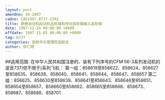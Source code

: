 ```yaml
---
layout: post
amendno: 39-2087
cadno: CAD1997-B737-21R2
title: 更换发动机起动机齿轮轴和传动齿轮箱输入齿轮轴
date: 1997-12-24 00:00:00 +0800
effdate: 1997-11-05 00:00:00 +0800
tag: B737
categories: 民航华北管理局适航处
author: 邵仁明
---
```


##适用范围:
在中华人民共和国注册的、装有下列序号的CFM 56-3系列发动机的波音737(但不限于)系列飞机：
第一组：858619至858622、858624、858627至858635、858638、858640、858641、858644、858647、858657
第二组：856625、858630至858639、858641至858643、858646至858651、858654至858657、858660至858662、858665至858668、858673、858687、858688、858701

